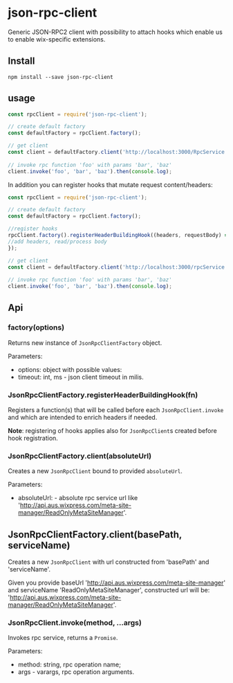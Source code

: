 # json-rpc-client

Generic JSON-RPC2 client with possibility to attach hooks which enable us to enable wix-specific extensions.

## Install

```
npm install --save json-rpc-client 
```

## usage

```js
const rpcClient = require('json-rpc-client');

// create default factory
const defaultFactory = rpcClient.factory();

// get client
const client = defaultFactory.client('http://localhost:3000/RpcService');
    
// invoke rpc function 'foo' with params 'bar', 'baz'
client.invoke('foo', 'bar', 'baz').then(console.log);
```

In addition you can register hooks that mutate request content/headers:

```js
const rpcClient = require('json-rpc-client');

// create default factory
const defaultFactory = rpcClient.factory();

//register hooks
rpcClient.factory().registerHeaderBuildingHook((headers, requestBody) => {
//add headers, read/process body
});

// get client
const client = defaultFactory.client('http://localhost:3000/rpcService');
    
// invoke rpc function 'foo' with params 'bar', 'baz'
client.invoke('foo', 'bar', 'baz').then(console.log);
```

## Api

### factory(options)
Returns new instance of `JsonRpcClientFactory` object.

Parameters:
 - options: object with possible values:
  - timeout: int, ms - json client timeout in milis.

### JsonRpcClientFactory.registerHeaderBuildingHook(fn)
Registers a function(s) that will be called before each `JsonRpcClient.invoke` and which are intended to enrich headers if needed.

**Note**: registering of hooks applies also for `JsonRpcClient`s created before hook registration.

### JsonRpcClientFactory.client(absoluteUrl)
Creates a new `JsonRpcClient` bound to provided `absoluteUrl`.

Parameters:
 - absoluteUrl: - absolute rpc service url like 'http://api.aus.wixpress.com/meta-site-manager/ReadOnlyMetaSiteManager'.

## JsonRpcClientFactory.client(basePath, serviceName)
Creates a new `JsonRpcClient` with url constructed from 'basePath' and 'serviceName'.

Given you provide baseUrl 'http://api.aus.wixpress.com/meta-site-manager' and serviceName 'ReadOnlyMetaSiteManager', constructed url will be: 'http://api.aus.wixpress.com/meta-site-manager/ReadOnlyMetaSiteManager'.
 
### JsonRpcClient.invoke(method, ...args)
Invokes rpc service, returns a `Promise`.

Parameters:
 - method: string, rpc operation name;
 - args - varargs, rpc operation arguments.
